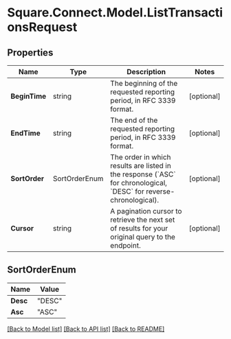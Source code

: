 # Square.Connect.Model.ListTransactionsRequest
## Properties

Name | Type | Description | Notes
------------ | ------------- | ------------- | -------------
**BeginTime** | string | The beginning of the requested reporting period, in RFC 3339 format. | [optional] 
**EndTime** | string | The end of the requested reporting period, in RFC 3339 format. | [optional] 
**SortOrder** | SortOrderEnum | The order in which results are listed in the response (&#x60;ASC&#x60; for chronological, &#x60;DESC&#x60; for reverse-chronological). | [optional] 
**Cursor** | string | A pagination cursor to retrieve the next set of results for your original query to the endpoint. | [optional] 


## SortOrderEnum

Name | Value
------------ | -------------
**Desc** | "DESC"
**Asc** | "ASC"



[[Back to Model list]](../README.md#documentation-for-models) [[Back to API list]](../README.md#documentation-for-api-endpoints) [[Back to README]](../README.md)

